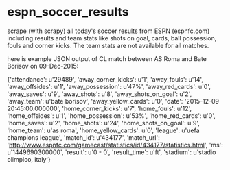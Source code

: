# espn_soccer_results

scrape (with scrapy) all today's soccer results from ESPN (espnfc.com) including results and 
team stats like shots on goal, cards, ball possession, fouls and corner kicks.
The team stats are not available for all matches.

here is example JSON output of CL match between AS Roma and Bate Borisov on 09-Dec-2015:

{'attendance': u'29489',
 'away_corner_kicks': u'1',
 'away_fouls': u'14',
 'away_offsides': u'1',
 'away_possession': u'47%',
 'away_red_cards': u'0',
 'away_saves': u'9',
 'away_shots': u'8',
 'away_shots_on_goal': u'2',
 'away_team': u'bate borisov',
 'away_yellow_cards': u'0',
 'date': '2015-12-09 20:45:00.000000',
 'home_corner_kicks': u'7',
 'home_fouls': u'12',
 'home_offsides': u'1',
 'home_possession': u'53%',
 'home_red_cards': u'0',
 'home_saves': u'2',
 'home_shots': u'24',
 'home_shots_on_goal': u'9',
 'home_team': u'as roma',
 'home_yellow_cards': u'0',
 'league': u'uefa champions league',
 'match_id': u'434177',
 'match_url': 'http://www.espnfc.com/gamecast/statistics/id/434177/statistics.html',
 'ms': u'1449690300000',
 'result': u'0 - 0',
 'result_time': u'ft',
 'stadium': u'stadio olimpico, italy'}
